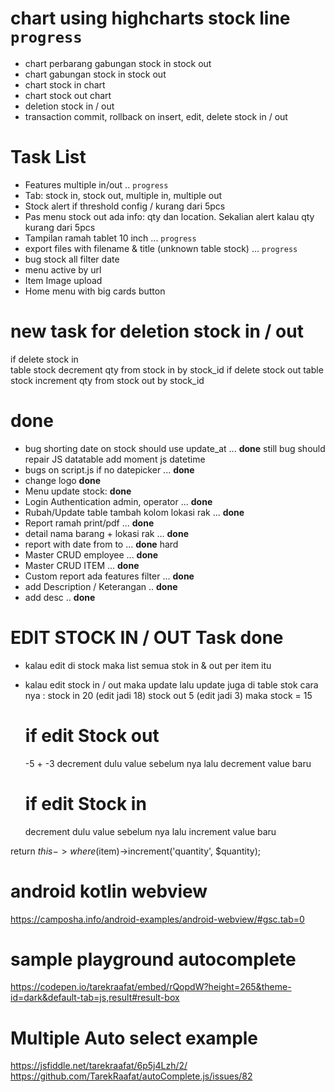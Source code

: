 # chart using highcharts stock line `progress`
- chart perbarang gabungan stock in stock out
- chart gabungan stock in stock out
- chart stock in chart
- chart stock out chart
- deletion stock in / out
- transaction commit, rollback on insert, edit, delete stock in / out

# Task List
- Features multiple in/out .. `progress`
- Tab: stock in, stock out, multiple in, multiple out
- Stock alert if threshold config / kurang dari 5pcs
- Pas menu stock out ada info: qty dan location. Sekalian alert kalau qty kurang dari 5pcs
- Tampilan ramah tablet 10 inch ... `progress`
- export files with filename & title (unknown table stock) ... `progress`
- bug stock all filter date
- menu active by url
- Item Image upload
- Home menu with big cards button

# new task for deletion stock in / out
if delete stock in  
table stock decrement qty from stock in by stock_id
if delete stock out
table stock increment qty from stock out by stock_id

# **done**
- bug shorting date on stock should use update_at ... **done** still bug should repair JS datatable add moment js datetime
- bugs on script.js if no datepicker ... **done**
- change logo **done**
- Menu update stock:  **done**
- Login Authentication  admin, operator ... **done**
- Rubah/Update table tambah kolom lokasi rak ... **done**
- Report ramah print/pdf ... **done**
- detail nama barang + lokasi rak ... **done**
- report with date from to ... **done** hard
- Master CRUD employee ... **done**
- Master CRUD ITEM  ... **done**
- Custom report ada features filter ... **done**
- add Description / Keterangan .. **done**
- add desc .. **done**
# EDIT STOCK IN / OUT Task **done**
- kalau edit di stock maka list semua stok in & out per item itu
- kalau edit stock in / out maka update lalu update juga di table stok cara nya :
    stock in 20 (edit jadi 18)
    stock out 5 (edit jadi 3)
    maka stock = 15
    # if edit Stock out
    -5 + -3
    decrement dulu value sebelum nya lalu decrement value baru

    # if edit Stock in
    decrement dulu value sebelum nya lalu increment value baru


return $this->where($item)->increment('quantity', $quantity);

# android kotlin webview
https://camposha.info/android-examples/android-webview/#gsc.tab=0

# sample playground autocomplete
https://codepen.io/tarekraafat/embed/rQopdW?height=265&theme-id=dark&default-tab=js,result#result-box

# Multiple Auto select example
https://jsfiddle.net/tarekraafat/6p5j4Lzh/2/
https://github.com/TarekRaafat/autoComplete.js/issues/82